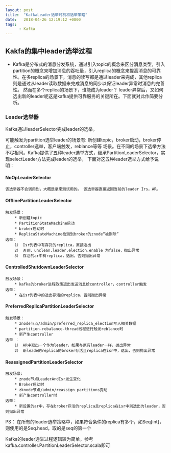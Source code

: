 ```yaml
---
layout: post
title:  "KafkaLeader选举时机和选举策略"
date:   2018-04-26 12:19:12 +0800
tags:
      - Kafka
---
```

## Kakfa的集中leader选举过程


* Kafka是分布式的消息分发系统，通过引入topic的概念来区分消息类型，引入partition的概念来增加消息的吞吐量，引入replica的概念来提高消息的可靠性。在多replica的场景下，消息的读写都是通过leader来完成，其他replica则是通过从leader读取数据来完成消息的同步以保证leader异常时消息的完善性。 然而在多个replica的场景下，谁能成为leader？ leader异常后，又如何选出新的leader呢这是kafka提供可靠服务的关键所在。下面就对此作简要分析。

### Leader选举器

Kafka通过leaderSelector完成leader的选举。

可能触发为partition选举leader的场景有: 新创建topic，broker启动，broker停止，controller选举，客户端触发，reblance等等 场景。在不同的场景下选举方法不尽相同。Kafka提供了五种leader选举方式，继承PartitionLeaderSelector，实现selectLeader方法完成leader的选举， 下面对这五种leader选举方式给予说明：

#### NoOpLeaderSelector
    该选举器不会调用到，大概是拿来测试用的。 该选举器直接返回当前的leader Irs，AR。

#### OfflinePartitionLeaderSelector
    触发场景：
        * 新创建topic
        * PartitionStateMachine启动
        * broker启动时
        * ReplicaStateMachine检测到broker的znode“被删除”
    选举：
        1） Isr列表中有存货的replica，直接选出
        2） 否则，unclean.leader.election.enable 为false，抛出异常
        3） 存活的ar中有replica，选出，否则抛出异常

#### ControlledShutdownLeaderSelector
    触发场景：
        * kafka的broker进程政策退出发送消息给controller，controller触发
    选举：
        * 在isr列表中的选出存活的replica，否则抛出异常
     
#### PreferredReplicaPartitionLeaderSelector
    触发场景：
        * znode节点/admin/preferred_replica_election写入相关数据
        * partition-rebalance-thread线程进行触发reblance时
        * 新产生controller
    选举 ：
        1） AR中取出一个作为leader，如果与原有leader一样，抛出异常
        2） 新leade的replica的broker存活且replica在isr中，选出，否则抛出异常
        
#### ReassignedPartitionLeaderSelector
    触发场景:
        * znode节点LeaderAndIsr发生变化
        * Broker启动时
        * zknode节点/admin/reassign_partitions变动
        * 新产生controller时
    选举：
        * 新设置的ar中，存在broker存活的replica且replica在isr中则选出为leader，否则抛出异常

PS： 在所有的leader选举策略中，如果符合条件的replica有多个，如Seq[int]，则使用的是Seq.head，取的是seq的第一个

Kafka的leader选举过程逻辑较为简单，参考kafka.controller.PartitionLeaderSelector.scala即可
